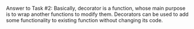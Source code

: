 Answer to Task #2:
Basically, decorator is a function, whose main purpose is to wrap another functions to modify them. Decorators can be used to add some functionality to existing function without changing its code.
